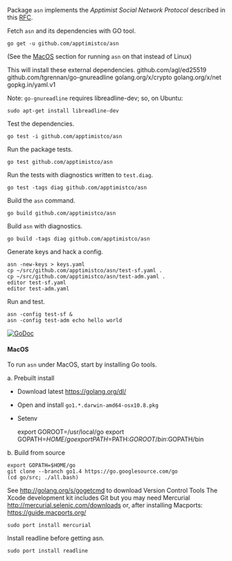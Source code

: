 Package `asn` implements the _Apptimist Social Network Protocol_ described in
this [RFC]( https://github.com/apptimistco/rfc/blob/master/asn.md).

Fetch `asn` and its dependencies with GO tool.

    go get -u github.com/apptimistco/asn

(See the [MacOS](#macos) section for running `asn` on that instead of Linux)

This will install these external dependencies.
    github.com/agl/ed25519
    github.com/tgrennan/go-gnureadline
    golang.org/x/crypto
    golang.org/x/net
    gopkg.in/yaml.v1

Note: `go-gnureadline` requires libreadline-dev; so, on Ubuntu:

    sudo apt-get install libreadline-dev

Test the dependencies.

    go test -i github.com/apptimistco/asn

Run the package tests.

    go test github.com/apptimistco/asn

Run the tests with diagnostics written to `test.diag`.

    go test -tags diag github.com/apptimistco/asn

Build the `asn` command.

    go build github.com/apptimistco/asn

Build `asn` with diagnostics.

    go build -tags diag github.com/apptimistco/asn

Generate keys and hack a config.

    asn -new-keys > keys.yaml
    cp ~/src/github.com/apptimistco/asn/test-sf.yaml .
    cp ~/src/github.com/apptimistco/asn/test-adm.yaml .
    editor test-sf.yaml
    editor test-adm.yaml

Run and test.

    asn -config test-sf &
    asn -config test-adm echo hello world

[![GoDoc](https://godoc.org/github.com/apptimistco/asn?status.png)](
https://godoc.org/github.com/apptimistco/asn)

#### MacOS ####
To run `asn` under MacOS, start by installing Go tools.

a. Prebuilt install
  - Download latest https://golang.org/dl/
  - Open and install `go1.*.darwin-amd64-osx10.8.pkg`
  - Setenv

    export GOROOT=/usr/local/go
    export GOPATH=${HOME}/go
    export PATH=$PATH:$GOROOT/bin:$GOPATH/bin

b. Build from source

    export GOPATH=$HOME/go
    git clone --branch go1.4 https://go.googlesource.com/go
    (cd go/src; ./all.bash)

See http://golang.org/s/gogetcmd to download Version Control Tools
The Xcode development kit includes Git but you may need Mercurial http://mercurial.selenic.com/downloads
or, after installing Macports: https://guide.macports.org/

    sudo port install mercurial

Install readline before getting asn.

    sudo port install readline
